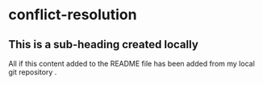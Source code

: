 # conflict-resolution

## This is a sub-heading created locally

All if this content added to the README file has been added from my local git repository . 
